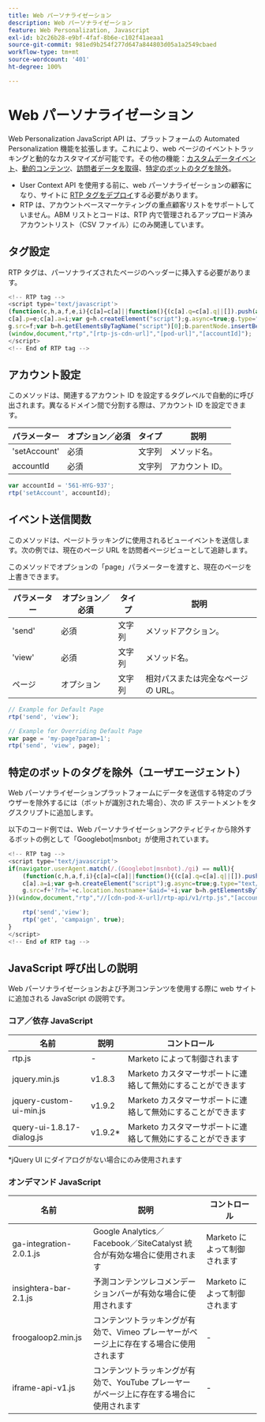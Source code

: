 ```yaml
---
title: Web パーソナライゼーション
description: Web パーソナライゼーション
feature: Web Personalization, Javascript
exl-id: b2c26b28-e9bf-4faf-8b6e-c102f41aeaa1
source-git-commit: 981ed9b254f277d647a844803d05a1a2549cbaed
workflow-type: tm+mt
source-wordcount: '401'
ht-degree: 100%

---
```


# Web パーソナライゼーション

Web Personalization JavaScript API は、プラットフォームの Automated Personalization 機能を拡張します。これにより、web ページのイベントトラッキングと動的なカスタマイズが可能です。その他の機能：[カスタムデータイベント](custom-data-events.md)、[動的コンテンツ](web-personalization.md)、[訪問者データを取得](get-visitor-data.md)、[特定のボットのタグを除外](#exclude_tag_for_specific_bots)。

- User Context API を使用する前に、web パーソナライゼーションの顧客になり、サイトに [RTP タグをデプロイ](https://experienceleague.adobe.com/ja/docs/marketo/using/product-docs/web-personalization/rtp-tag-implementation/deploy-the-rtp-javascript)する必要があります。
- RTP は、アカウントベースマーケティングの重点顧客リストをサポートしていません。ABM リストとコードは、RTP 内で管理されるアップロード済みアカウントリスト（CSV ファイル）にのみ関連しています。

## タグ設定

RTP タグは、パーソナライズされたページのヘッダーに挿入する必要があります。

```javascript
<!-- RTP tag -->
<script type='text/javascript'>
(function(c,h,a,f,e,i){c[a]=c[a]||function(){(c[a].q=c[a].q||[]).push(arguments)};
c[a].p=e;c[a].a=i;var g=h.createElement("script");g.async=true;g.type="text/javascript";
g.src=f;var b=h.getElementsByTagName("script")[0];b.parentNode.insertBefore(g,b)})
(window,document,"rtp","[rtp-js-cdn-url]","[pod-url]","[accountId]");
</script>
<!-- End of RTP tag -->
```

## アカウント設定

このメソッドは、関連するアカウント ID を設定するタグレベルで自動的に呼び出されます。異なるドメイン間で分割する際は、アカウント ID を設定できます。

| パラメーター | オプション／必須 | タイプ | 説明 |
|--------------|-------------------|--------|--------------|
| &#39;setAccount&#39; | 必須 | 文字列 | メソッド名。 |
| accountId | 必須 | 文字列 | アカウント ID。 |


```javascript
var accountId = '561-HYG-937';
rtp('setAccount', accountId);
```

## イベント送信関数

このメソッドは、ページトラッキングに使用されるビューイベントを送信します。次の例では、現在のページ URL を訪問者ページビューとして追跡します。

このメソッドでオプションの「page」パラメーターを渡すと、現在のページを上書きできます。

| パラメーター | オプション／必須 | タイプ | 説明 |
|-----------|-------------------|--------|---------------------------------|
| &#39;send&#39; | 必須 | 文字列 | メソッドアクション。 |
| &#39;view&#39; | 必須 | 文字列 | メソッド名。 |
| ページ | オプション | 文字列 | 相対パスまたは完全なページの URL。 |


```javascript
// Example for Default Page
rtp('send', 'view');

// Example for Overriding Default Page
var page = 'my-page?param=1';
rtp('send', 'view', page);
```

## 特定のボットのタグを除外（ユーザエージェント）

Web パーソナライゼーションプラットフォームにデータを送信する特定のブラウザーを除外するには（ボットが識別された場合）、次の IF ステートメントをタグスクリプトに追加します。

以下のコード例では、Web パーソナライゼーションアクティビティから除外するボットの例として「Googlebot|msnbot」が使用されています。

```javascript
<!-- RTP tag -->
<script type='text/javascript'>
if(navigator.userAgent.match(/.(Googlebot|msnbot)./gi) == null){
    (function(c,h,a,f,i){c[a]=c[a]||function(){(c[a].q=c[a].q||[]).push(arguments)};
    c[a].a=i;var g=h.createElement("script");g.async=true;g.type="text/javascript";
    g.src=f+'?rh='+c.location.hostname+'&aid='+i;var b=h.getElementsByTagName("script")[0];b.parentNode.insertBefore(g,b);
})(window,document,"rtp","//[cdn-pod-X-url]/rtp-api/v1/rtp.js","[accountId]");

    rtp('send','view');
    rtp('get', 'campaign', true);
}
</script>
<!-- End of RTP tag -->
```

## JavaScript 呼び出しの説明

Web パーソナライゼーションおよび予測コンテンツを使用する際に web サイトに追加される JavaScript の説明です。

### コア／依存 JavaScript

| 名前 | 説明 | コントロール |
|---------------------------|-------------|--------------------------------------------------------|
| rtp.js | - | Marketo によって制御されます |
| jquery.min.js | v1.8.3 | Marketo カスタマーサポートに連絡して無効にすることができます |
| jquery-custom-ui-min.js | v1.9.2 | Marketo カスタマーサポートに連絡して無効にすることができます |
| query-ui-1.8.17-dialog.js | v1.9.2* | Marketo カスタマーサポートに連絡して無効にすることができます |


*jQuery UI にダイアログがない場合にのみ使用されます

### オンデマンド JavaScript

| 名前 | 説明 | コントロール |
|-------------------------|-----------------------------------------------------------------------|-----------------------|
| ga-integration-2.0.1.js | Google Analytics／Facebook／SiteCatalyst 統合が有効な場合に使用されます | Marketo によって制御されます |
| insightera-bar-2.1.js | 予測コンテンツレコメンデーションバーが有効な場合に使用されます | Marketo によって制御されます |
| froogaloop2.min.js | コンテンツトラッキングが有効で、Vimeo プレーヤーがページ上に存在する場合に使用されます | - |
| iframe-api-v1.js | コンテンツトラッキングが有効で、YouTube プレーヤーがページ上に存在する場合に使用されます | - |
